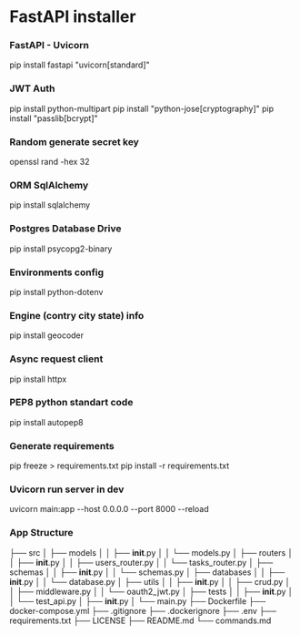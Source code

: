 # FastAPI installer

### FastAPI - Uvicorn
pip install fastapi "uvicorn[standard]"

### JWT Auth
pip install python-multipart
pip install "python-jose[cryptography]"
pip install "passlib[bcrypt]"

### Random generate secret key
openssl rand -hex 32

### ORM SqlAlchemy
pip install sqlalchemy

### Postgres Database Drive
pip install psycopg2-binary

### Environments config
pip install python-dotenv

### Engine (contry city state) info
pip install geocoder

### Async request client
pip install httpx

### PEP8 python standart code
pip install autopep8

### Generate requirements
pip freeze > requirements.txt
pip install -r requirements.txt

### Uvicorn run server in dev
uvicorn main:app --host 0.0.0.0 --port 8000 --reload

### App Structure
├── src
│   ├── models
│   │   ├── __init__.py
│   │   └── models.py
│   ├── routers
│   │   ├── __init__.py
│   │   ├── users_router.py
│   │   └── tasks_router.py
│   ├── schemas
│   │   ├── __init__.py
│   │   └── schemas.py
│   ├── databases
│   │   ├── __init__.py
│   │   └── database.py
│   ├── utils
│   │   ├── __init__.py
│   │   ├── crud.py
│   │   ├── middleware.py
│   │   └── oauth2_jwt.py
│   ├── tests
│   │   ├── __init__.py
│   │   └── test_api.py
│   ├── __init__.py
│   └── main.py
├── Dockerfile
├── docker-compose.yml
├── .gitignore
├── .dockerignore
├── .env
├── requirements.txt
├── LICENSE
├── README.md
└── commands.md
